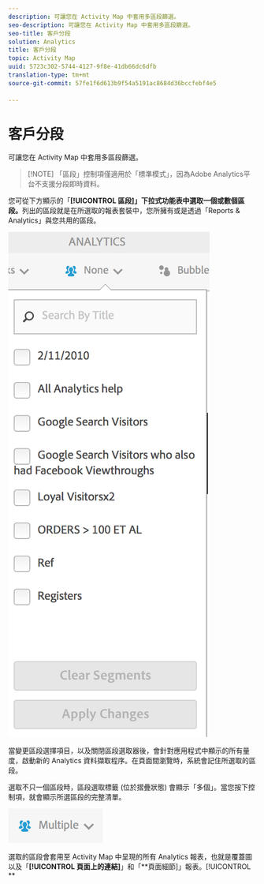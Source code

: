 ```yaml
---
description: 可讓您在 Activity Map 中套用多區段篩選。
seo-description: 可讓您在 Activity Map 中套用多區段篩選。
seo-title: 客戶分段
solution: Analytics
title: 客戶分段
topic: Activity Map
uuid: 5723c302-5744-4127-9f8e-41db66dc6dfb
translation-type: tm+mt
source-git-commit: 57fe1f6d613b9f54a5191ac8684d36bccfebf4e5

---
```



# 客戶分段

可讓您在 Activity Map 中套用多區段篩選。

> [!NOTE] 「區段」控制項僅適用於「標準模式」，因為Adobe Analytics平台不支援分段即時資料。

您可從下方顯示的「**[!UICONTROL 區段]」下拉式功能表中選取一個或數個區段。**&#x200B;列出的區段就是在所選取的報表套裝中，您所擁有或是透過「Reports &amp; Analytics」與您共用的區段。

![](assets/segments.png)

當變更區段選擇項目，以及關閉區段選取器後，會針對應用程式中顯示的所有量度，啟動新的 Analytics 資料擷取程序。在頁面間瀏覽時，系統會記住所選取的區段。

選取不只一個區段時，區段選取標籤 (位於摺疊狀態) 會顯示「多個」。當您按下控制項，就會顯示所選區段的完整清單。

![](assets/two_segments.png)

選取的區段會套用至 Activity Map 中呈現的所有 Analytics 報表，也就是覆蓋圖以及「**[!UICONTROL 頁面上的連結]**」和「**頁面細節]」報表。[!UICONTROL **
